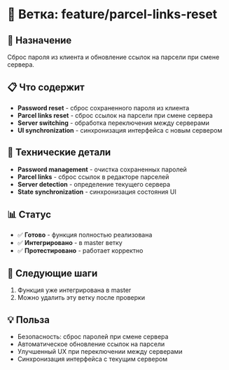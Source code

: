 # 🌿 Ветка: feature/parcel-links-reset

## 🎯 **Назначение**
Сброс пароля из клиента и обновление ссылок на парсели при смене сервера.

## 📋 **Что содержит**
- **Password reset** - сброс сохраненного пароля из клиента
- **Parcel links reset** - сброс ссылок на парсели при смене сервера
- **Server switching** - обработка переключения между серверами
- **UI synchronization** - синхронизация интерфейса с новым сервером

## 🔧 **Технические детали**
- **Password management** - очистка сохраненных паролей
- **Parcel links** - сброс ссылок в редакторе парселей
- **Server detection** - определение текущего сервера
- **State synchronization** - синхронизация состояния UI

## 📊 **Статус**
- ✅ **Готово** - функция полностью реализована
- ✅ **Интегрировано** - в master ветку
- ✅ **Протестировано** - работает корректно

## 🚀 **Следующие шаги**
1. Функция уже интегрирована в master
2. Можно удалить эту ветку после проверки

## 💡 **Польза**
- Безопасность: сброс паролей при смене сервера
- Автоматическое обновление ссылок на парсели
- Улучшенный UX при переключении между серверами
- Синхронизация интерфейса с текущим сервером